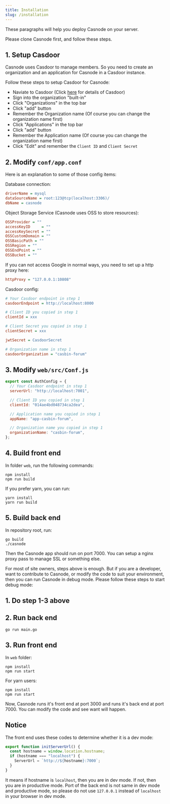 ```yaml
---
title: Installation
slug: /installation
---
```


These paragraphs will help you deploy Casnode on your server.

Please clone Casnode first, and follow these steps.

## 1. Setup Casdoor

Casnode uses Casdoor to manage members. So you need to create an organization and an application for Casnode in a Casdoor instance. 

Follow these steps to setup Casdoor for Casnode:
- Naviate to Casdoor (Click [here](https://casdoor.org/docs/overview) for details of Casdoor)
- Sign into the organization "built-in"
- Click "Organizations" in the top bar
- Click "add" button
- Remember the Organization name (Of course you can change the organization name first)
- Click "Applications" in the top bar
- Click "add" button
- Remember the Application name (Of course you can change the organization name first)
- Click "Edit" and remember the `Client ID` and `Client Secret`

## 2. Modify `conf/app.conf`

Here is an explanation to some of those config items:

Database connection:
```ini
driverName = mysql
dataSourceName = root:123@tcp(localhost:3306)/
dbName = casnode
```
Object Storage Service (Casnode uses OSS to store resources):
```ini
OSSProvider = ""
accessKeyID     = ""
accessKeySecret = ""
OSSCustomDomain = ""
OSSBasicPath = ""
OSSRegion = ""
OSSEndPoint = ""
OSSBucket = ""
```
If you can not access Google in normal ways, you need to set up a http proxy here:
```ini
httpProxy = "127.0.0.1:10808"
```
Casdoor config:
```ini
# Your Casdoor endpoint in step 1
casdoorEndpoint = http://localhost:8000

# Client ID you copied in step 1
clientId = xxx

# Client Secret you copied in step 1
clientSecret = xxx

jwtSecret = CasdoorSecret

# Organization name in step 1
casdoorOrganization = "casbin-forum"
```

## 3. Modify `web/src/Conf.js`

```js
export const AuthConfig = {
  // Your Casdoor endpoint in step 1
  serverUrl: "http://localhost:7001",

  // Client ID you copied in step 1
  clientId: "014ae4bd048734ca2dea",

  // Application name you copied in step 1
  appName: "app-casbin-forum",

  // Organization name you copied in step 1
  organizationName: "casbin-forum",
};
```

## 4. Build front end

In folder `web`, run the following commands:
```shell
npm install
npm run build
```
If you prefer yarn, you can run:
```shell
yarn install
yarn run build
```

## 5. Build back end

In repository root, run:
```shell
go build
./casnode
```

Then the Casnode app should run on port 7000. You can setup a nginx proxy pass to manage SSL or something else.

For most of site owners, steps above is enough. But if you are a developer, want to contribute to Casnode, or modify the code to suit your environment, then you can run Casnode in debug mode. Please follow these steps to start debug mode:

## 1. Do step 1-3 above

## 2. Run back end
```shell
go run main.go
```
## 3. Run front end
In `web` folder:
```shell
npm install
npm run start
```
For yarn users:
```shell
npm install
npm run start
```

Now, Casnode runs it's front end at port 3000 and runs it's back end at port 7000. You can modify the code and see want will happen.

## Notice
The front end uses these codes to determine whether it is a dev mode:
```js
export function initServerUrl() {
  const hostname = window.location.hostname;
  if (hostname === "localhost") {
    ServerUrl = `http://${hostname}:7000`;
  }
}
```
It means if hostname is `localhost`, then you are in dev mode. If not, then you are in productive mode. Port of the back end is not same in dev mode and productive mode, so please do not use `127.0.0.1` instead of `localhost` in your browser in dev mode.
